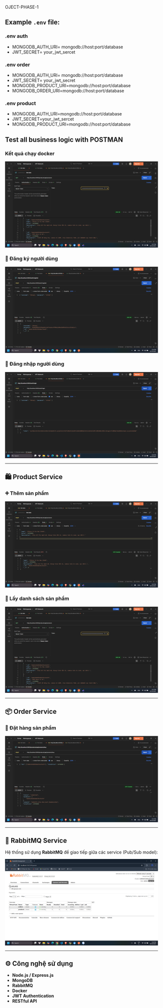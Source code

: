 OJECT-PHASE-1

## Example `.env` file:

### .env auth
- MONGODB_AUTH_URI= mongodb://host:port/database
- JWT_SECRET= your_jwt_sercet

### .env order
- MONGODB_AUTH_URI= mongodb://host:port/database
- JWT_SECRET= your_jwt_secret
- MONGODB_PRODUCT_URI=mongodb://host:port/database
- MONGODB_ORDER_URI=mongodb://host:port/database

### .env product
- MONGODB_AUTH_URI=mongodb://host:port/database
- JWT_SECRET=your_jwt_sercet
- MONGODB_PRODUCT_URI=mongodb://host:port/database

## Test all business logic with POSTMAN
### Kết quả chạy docker
![Docker Architecture](public/results/docker.png)
### 🔑 Đăng ký người dùng
![Register](public/results/register.png)

### 🔐 Đăng nhập người dùng
![Login](public/results/login.png)

---

## 🛍️ Product Service

### ➕ Thêm sản phẩm
![Product](public/results/product.png)

### 🔎 Lấy danh sách sản phẩm
![Get Product](public/results/getProduct.png)

---

## 📦 Order Service

### 🧾 Đặt hàng sản phẩm
![Order Product](public/results/orderProduct.png)

---

## 🐇 RabbitMQ Service

Hệ thống sử dụng **RabbitMQ** để giao tiếp giữa các service (Pub/Sub model):

![RabbitMQ](public/results/rabbit.png)

---

## ⚙️ Công nghệ sử dụng

- **Node.js / Express.js**
- **MongoDB**
- **RabbitMQ**
- **Docker**
- **JWT Authentication**
- **RESTful API**
